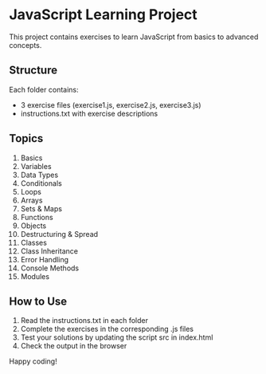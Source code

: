 # JavaScript Learning Project

This project contains exercises to learn JavaScript from basics to advanced concepts.

## Structure

Each folder contains:
- 3 exercise files (exercise1.js, exercise2.js, exercise3.js)
- instructions.txt with exercise descriptions

## Topics

1. Basics
2. Variables
3. Data Types
4. Conditionals
5. Loops
6. Arrays
7. Sets & Maps
8. Functions
9. Objects
10. Destructuring & Spread
11. Classes
12. Class Inheritance
13. Error Handling
14. Console Methods
15. Modules

## How to Use

1. Read the instructions.txt in each folder
2. Complete the exercises in the corresponding .js files
3. Test your solutions by updating the script src in index.html
4. Check the output in the browser

Happy coding!
